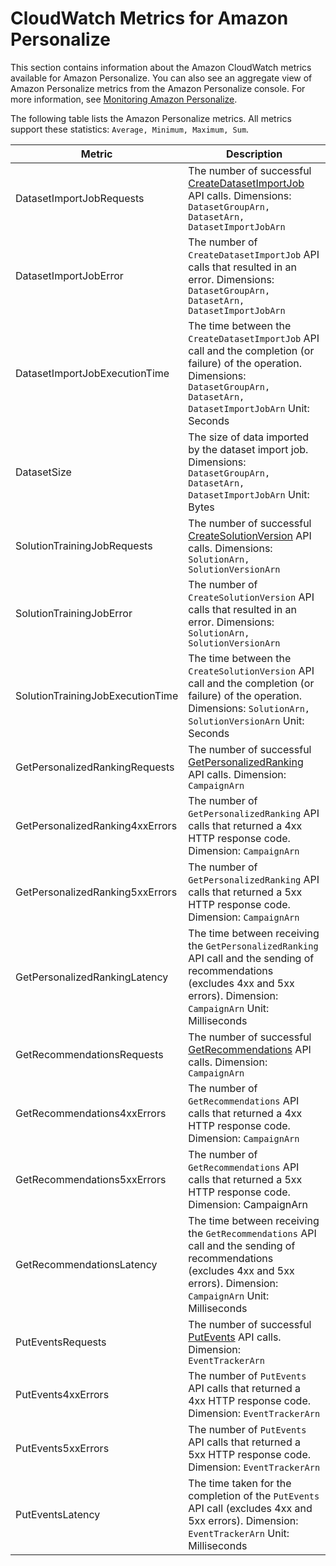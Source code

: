 # CloudWatch Metrics for Amazon Personalize<a name="cloudwatch-metrics"></a>

This section contains information about the Amazon CloudWatch metrics available for Amazon Personalize\. You can also see an aggregate view of Amazon Personalize metrics from the Amazon Personalize console\. For more information, see [Monitoring Amazon Personalize](personalize-monitoring.md)\.

The following table lists the Amazon Personalize metrics\. All metrics support these statistics: `Average, Minimum, Maximum, Sum`\.


| Metric | Description | 
| --- | --- | 
| DatasetImportJobRequests |  The number of successful [CreateDatasetImportJob](API_CreateDatasetImportJob.md) API calls\. Dimensions: `DatasetGroupArn, DatasetArn, DatasetImportJobArn`  | 
| DatasetImportJobError |  The number of `CreateDatasetImportJob` API calls that resulted in an error\. Dimensions: `DatasetGroupArn, DatasetArn, DatasetImportJobArn`  | 
| DatasetImportJobExecutionTime |  The time between the `CreateDatasetImportJob` API call and the completion \(or failure\) of the operation\. Dimensions: `DatasetGroupArn, DatasetArn, DatasetImportJobArn` Unit: Seconds  | 
| DatasetSize |  The size of data imported by the dataset import job\. Dimensions: `DatasetGroupArn, DatasetArn, DatasetImportJobArn` Unit: Bytes  | 
| SolutionTrainingJobRequests |  The number of successful [CreateSolutionVersion](API_CreateSolutionVersion.md) API calls\. Dimensions: `SolutionArn, SolutionVersionArn`  | 
| SolutionTrainingJobError |  The number of `CreateSolutionVersion` API calls that resulted in an error\. Dimensions: `SolutionArn, SolutionVersionArn`  | 
| SolutionTrainingJobExecutionTime |  The time between the `CreateSolutionVersion` API call and the completion \(or failure\) of the operation\. Dimensions: `SolutionArn, SolutionVersionArn` Unit: Seconds  | 
| GetPersonalizedRankingRequests |  The number of successful [GetPersonalizedRanking](API_RS_GetPersonalizedRanking.md) API calls\. Dimension: `CampaignArn`  | 
| GetPersonalizedRanking4xxErrors |  The number of `GetPersonalizedRanking` API calls that returned a 4xx HTTP response code\. Dimension: `CampaignArn`  | 
| GetPersonalizedRanking5xxErrors |  The number of `GetPersonalizedRanking` API calls that returned a 5xx HTTP response code\. Dimension: `CampaignArn`  | 
| GetPersonalizedRankingLatency |  The time between receiving the `GetPersonalizedRanking` API call and the sending of recommendations \(excludes 4xx and 5xx errors\)\. Dimension: `CampaignArn` Unit: Milliseconds  | 
| GetRecommendationsRequests |  The number of successful [GetRecommendations](API_RS_GetRecommendations.md) API calls\. Dimension: `CampaignArn`  | 
| GetRecommendations4xxErrors |  The number of `GetRecommendations` API calls that returned a 4xx HTTP response code\. Dimension: `CampaignArn`  | 
| GetRecommendations5xxErrors |  The number of `GetRecommendations` API calls that returned a 5xx HTTP response code\. Dimension: CampaignArn  | 
| GetRecommendationsLatency |  The time between receiving the `GetRecommendations` API call and the sending of recommendations \(excludes 4xx and 5xx errors\)\. Dimension: `CampaignArn` Unit: Milliseconds  | 
| PutEventsRequests |  The number of successful [PutEvents](API_UBS_PutEvents.md) API calls\. Dimension:` EventTrackerArn`  | 
| PutEvents4xxErrors |  The number of `PutEvents` API calls that returned a 4xx HTTP response code\. Dimension: `EventTrackerArn`  | 
| PutEvents5xxErrors |  The number of `PutEvents` API calls that returned a 5xx HTTP response code\. Dimension: `EventTrackerArn`  | 
| PutEventsLatency |  The time taken for the completion of the `PutEvents` API call \(excludes 4xx and 5xx errors\)\. Dimension: `EventTrackerArn` Unit: Milliseconds  | 